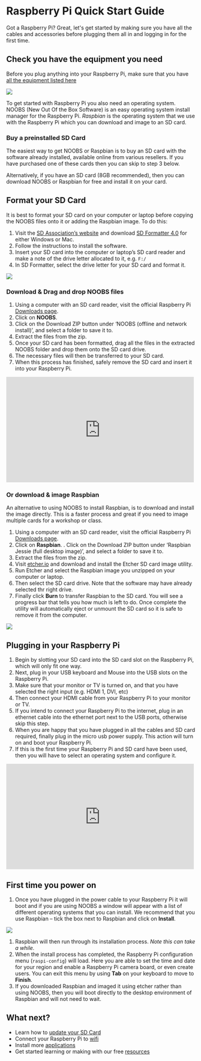 # Raspberry Pi Quick Start Guide

Got a Raspberry Pi? Great, let's get started by making sure you have all the cables and accessories before plugging them all in and logging in for the first time.

## Check you have the equipment you need
Before you plug anything into your Raspberry Pi, make sure that you have [all the equipment listed here](https://www.raspberrypi.org/learning/quick-start-guide/requirements/)

![](images/all-the-things.png)

To get started with Raspberry Pi you also need an operating system. NOOBS (New Out Of the Box Software) is an easy operating system install manager for the Raspberry Pi. *Raspbian* is the operating system that we use with the Raspberry Pi which you can download and image to an SD card.

### Buy a preinstalled SD Card

The easiest way to get NOOBS or Raspbian is to buy an SD card with the software already installed, available online from various resellers. If you have purchased one of these cards then you can skip to step 3 below.

Alternatively, if you have an SD card (8GB recommended), then you can download NOOBS or Raspbian for free and install it on your card.

## Format your SD Card

It is best to format your SD card on your computer or laptop before copying the NOOBS files onto it or adding the Raspbian image. To do this:

1. Visit the [SD Association’s website](http://www.sdcard.org/) and download [SD Formatter 4.0](https://www.sdcard.org/downloads/formatter_4/index.html) for either Windows or Mac.
1. Follow the instructions to install the software.
1. Insert your SD card into the computer or laptop’s SD card reader and make a note of the drive letter allocated to it, e.g. `F:/`
1. In SD Formatter, select the drive letter for your SD card and format it.

  ![](images/SD-Formatter.jpg)

### Download & Drag and drop NOOBS files

1. Using a computer with an SD card reader, visit the official Raspberry Pi [Downloads page](http://www.raspberrypi.org/downloads/).
1. Click on **NOOBS**.
1. Click on the Download ZIP button under ‘NOOBS (offline and network install)’, and select a folder to save it to.
1. Extract the files from the zip.
1. Once your SD card has been formatted, drag all the files in the extracted NOOBS folder and drop them onto the SD card drive.
1. The necessary files will then be transferred to your SD card.
1. When this process has finished, safely remove the SD card and insert it into your Raspberry Pi.

<iframe src="https://player.vimeo.com/video/90518800" width="500" height="281" frameborder="0" webkitallowfullscreen mozallowfullscreen allowfullscreen></iframe>
<p></p>

### Or download & image Raspbian
An alternative to using NOOBS to install Raspbian, is to download and install the image directly. This is a faster process and great if you need to image multiple cards for a workshop or class.

1. Using a computer with an SD card reader, visit the official Raspberry Pi [Downloads page](http://www.raspberrypi.org/downloads/).
1. Click on **Raspbian**.
. Click on the Download ZIP button under ‘Raspbian Jessie (full desktop image)’, and select a folder to save it to.
1. Extract the files from the zip.
1. Visit [etcher.io](http://www.etcher.io/) and download and install the Etcher SD card image utility.
1. Run Etcher and select the Raspbian image you unzipped on your computer or laptop.
1. Then select the SD card drive. Note that the software may have already selected thr right drive.
1. Finally click **Burn** to transfer Raspbian to the SD card. You will see a progress bar that tells you how much is left to do. Once complete the utility will automatically eject or unmount the SD card so it is safe to remove it from the computer.

  ![](images/etcher.gif)

## Plugging in your Raspberry Pi
1. Begin by slotting your SD card into the SD card slot on the Raspberry Pi, which will only fit one way.
1. Next, plug in your USB keyboard and Mouse into the USB slots on the Raspberry Pi.
1. Make sure that your monitor or TV is turned on, and that you have selected the right input (e.g. HDMI 1, DVI, etc)
1. Then connect your HDMI cable from your Raspberry Pi to your monitor or TV.
1. If you intend to connect your Raspberry Pi to the internet, plug in an ethernet cable into the ethernet port next to the USB ports, otherwise skip this step.
1. When you are happy that you have plugged in all the cables and SD card required, finally plug in the micro usb power supply. This action will turn on and boot your Raspberry Pi.
1. If this is the first time your Raspberry Pi and SD card have been used, then you will have to select an operating system and configure it.

<iframe src="https://player.vimeo.com/video/91631396" width="500" height="281" frameborder="0" webkitallowfullscreen mozallowfullscreen allowfullscreen></iframe>

## First time you power on
1. Once you have plugged in the power cable to your Raspberry Pi it will boot and if you are using NOOBS a window will appear with a list of different operating systems that you can install. We recommend that you use Raspbian – tick the box next to Raspbian and click on **Install**.

  ![](images/noobs.png)

1. Raspbian will then run through its installation process. *Note this can take a while.*
1. When the install process has completed, the Raspberry Pi configuration menu (`raspi-config`) will load. Here you are able to set the time and date for your region and enable a Raspberry Pi camera board, or even create users. You can exit this menu by using **Tab** on your keyboard to move to **Finish**.
1. If you downloaded Raspbian and imaged it using etcher rather than using NOOBS, then you will boot directly to the desktop environment of Raspbian and will not need to wait.

## What next?
- Learn how to [update your SD Card](update-sd-card.md)
- Connect your Raspberry Pi to [wifi](wifi.md)
- Install more [applications](install-apps.md)
- Get started learning or making with our free [resources](https://www.raspberrypi.org/resources/)
